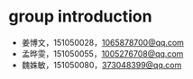 # group introduction
- 姜博文，151050028，1065878700@qq.com
- 孟晔雯，151050055，1005276708@qq.com
- 魏姝敏，151050080，373048399@qq.com
